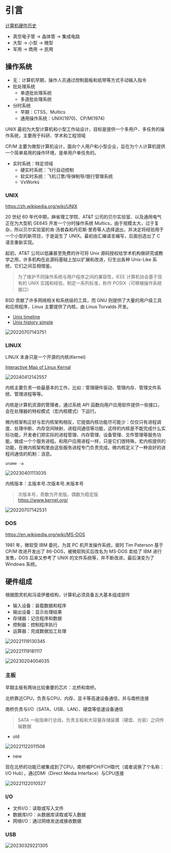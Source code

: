 # 引言

[计算机硬件历史](https://en.wikipedia.org/wiki/History_of_computing_hardware)

- 真空电子管 -> 晶体管 -> 集成电路
- 大型 -> 小型 -> 微型
- 军用 -> 商用 -> 民用

## 操作系统

- 无：计算机早期，操作人员通过控制面板和纸带等方式手动输入指令
- 批处理系统
    - 单道批处理系统
    - 多道批处理系统
- 分时系统
    - 早期：CTSS、Multics
    - 通用操作系统：UNIX(1970)、CP/M(1974)

UNIX 最初为大型计算机和小型工作站设计，目标是提供一个多用户、多任务的操作系统，主要用于科研、学术和工程领域

CP/M 主要为微型计算机设计，面向个人用户和小型企业，旨在为个人计算机提供一个简单易用的操作环境，是单用户单任务的。

- 实时系统：特定领域
    - 硬实时系统：飞行自动控制
    - 软实时系统：飞机订票/导弹制导/银行管理系统
    - VxWorks

### UNIX

<https://zh.wikipedia.org/wiki/UNIX>

20 世纪 60 年代中期，麻省理工学院、AT&T 公司的贝尔实验室、以及通用电气正在为大型机 GE645 开发一个分时操作系统 Multics，由于规模太大，过于复杂，所以贝尔实验室的肯·汤普森和丹尼斯·里奇等人选择退出，并决定将经验用于一个小型的新项目，于是诞生了 UNIX。最初由汇编语言编写，后面创造出了 C 语言重新实现。

起初，AT&T 公司以低廉甚至免费的许可将 Unix 源码授权给学术机构做研究或教学之用，许多机构在此源码基础上加以扩展和改进，衍生出各种 Unix-Like 系统，它们之间互相借鉴。

> 为了维护不同操作系统与用户程序之间的兼容性，IEEE 计算机协会基于现有的 UNIX 实践和经验，制定一系列标准，称作 POSIX（可移植操作系统接口）

BSD 贡献了许多网络相关和系统级的工具，而 GNU 则提供了大量的用户级工具和应用程序，Linux 主要提供了内核，由 Linus Torvalds 开发。

- [Unix timeline](https://commons.wikimedia.org/wiki/File:Unix_timeline.en.svg#/media/File:Unix_timeline.en.svg)
- [Unix history simple](https://zh.wikipedia.org/wiki/File:Unix_history-simple.svg)

![20220707143751](http://image.zuoright.com/20220707143751.png)

### LINUX

LINUX 本身只是一个开源的内核(Kernel)

[Interactive Map of Linux Kernal](https://makelinux.github.io/kernel/map/)

![20240412142557](https://image.zuoright.com/20240412142557.png)

内核主要负责一些最基本的工作，比如：管理硬件驱动、管理内存、管理文件系统、管理进程等等。

内核是计算机资源的管理者，通过系统 API 函数向用户应用软件提供一些接口，会在处理器的特权模式（宏内核模式）下运行。

微内核架构正好与宏内核架构相反，它提倡内核功能尽可能少：仅仅只有进程调度、处理中断、内存空间映射、进程间通信等功能，这样的内核是不能完成什么实际功能，开发者们把实际的进程管理、内存管理、设备管理、文件管理等服务功能，做成一个个服务进程。和用户应用进程一样，只是它们很特殊，宏内核提供的功能，在微内核架构里由这些服务进程专门负责完成。微内核定义了一种良好的进程间通信的机制：消息。

`uname -a`

![20230401113035](http://image.zuoright.com/20230401113035.png)

内核版本：主版本号.次版本号.末版本号

> 次版本号，奇数为开发版，偶数为稳定版  
> <https://www.kernel.org/>

![20220707142531](http://image.zuoright.com/20220707142531.png)

### DOS

<https://en.wikipedia.org/wiki/MS-DOS>

1981 年，微软受 IBM 委托，为其 PC 机开发操作系统，彼时 Tim Paterson 基于 CP/M 改进开发出了 86-DOS，被微软购买后改名为 MS-DOS 卖给了 IBM 进行发售，DOS 后来又参考了 UNIX 的文件系统等，并不断改进，最后演变为了 Windows 系统。

## 硬件组成

根据图灵机和冯诺伊曼结构，计算机必须具备五大基本组成部件

- 输入设备：装载数据和程序
- 输出设备：显示处理结果
- 存储器：记住程序和数据
- 控制器：控制程序执行
- 运算器：完成数据加工处理

![20221119130345](http://image.zuoright.com/20221119130345.png)

![20221119181117](http://image.zuoright.com/20221119181117.png)

![20230204004035](http://image.zuoright.com/20230204004035.png)

### 主板

早期主板有两块比较重要的芯片：北桥和南桥。

北桥靠近CPU，负责与CPU、内存、显卡等高速设备通信，并与南桥连接

南桥负责与I/O（SATA、USB、LAN）、硬盘等低速设备通信

> SATA 一般指串行总线，负责主板和大容量存储装置（硬盘、光驱）之间传输数据

- old

![20221122011508](http://image.zuoright.com/20221122011508.png)

- new

现在北桥的功能已被集成到了CPU，南桥被PCH/FCH取代（或者说换了个名称：I/O Hub），通过DMI（Direct Media Interface）与CPU连接

![20221122010527](http://image.zuoright.com/20221122010527.png)

### I/O

- 文件I/O：读取或写入文件
- 数据库I/O：从数据库读取或写入数据
- 网络I/O：通过网络发送或接收数据

### USB

![20230329221305](http://image.zuoright.com/20230329221305.png)
